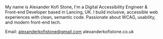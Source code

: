My name is Alexander Kofi Stone, I'm a Digital Accessibility Engineer & Front-end Developer based in Lancing, UK.
I build inclusive, accessible web experiences with clean, semantic code. Passionate about WCAG, usability, and modern front-end tech.

Email: alexanderkofistone@gmail.com
alexanderkofistone.co.uk

